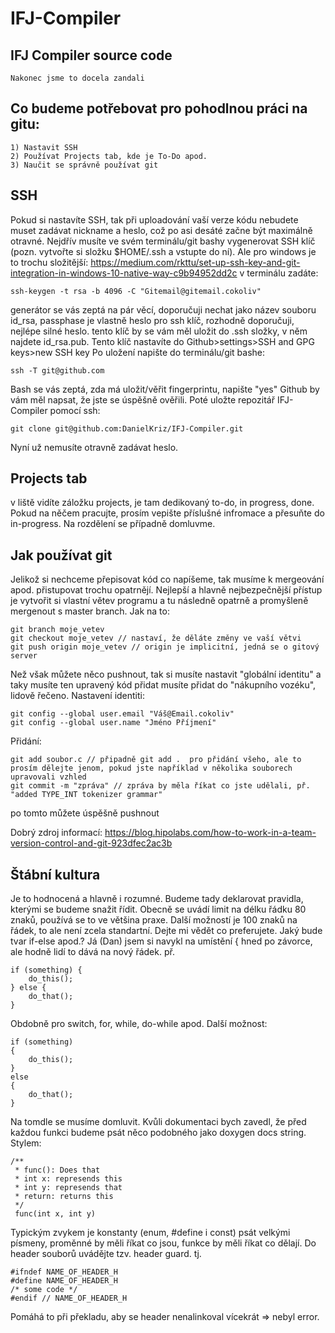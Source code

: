 # IFJ-Compiler
IFJ Compiler source code
------------------------
    Nakonec jsme to docela zandali

Co budeme potřebovat pro pohodlnou práci na gitu:
-------------------------------------------------
    1) Nastavit SSH
    2) Používat Projects tab, kde je To-Do apod.
    3) Naučit se správně používat git
  
SSH
---

Pokud si nastavíte SSH, tak při uploadování vaší verze kódu nebudete muset zadávat nickname a heslo, což po asi desáté začne být maximálně otravné. Nejdřív musíte ve svém terminálu/git bashy vygenerovat SSH klíč (pozn. vytvořte si složku $HOME/.ssh a vstupte do ní). Ale pro windows je to trochu složitější: https://medium.com/rkttu/set-up-ssh-key-and-git-integration-in-windows-10-native-way-c9b94952dd2c v terminálu zadáte:

    ssh-keygen -t rsa -b 4096 -C "Gitemail@gitemail.cokoliv"

generátor se vás zeptá na pár věcí, doporučuji nechat jako název souboru id_rsa, passphase je vlastně heslo pro ssh klíč, rozhodně doporučuji, nejlépe silné heslo.
tento klíč by se vám měl uložit do .ssh složky, v něm najdete id_rsa.pub. Tento klíč nastavíte do Github>settings>SSH and GPG keys>new SSH key
Po uložení napište do terminálu/git bashe:
    
    ssh -T git@github.com
    
Bash se vás zeptá, zda má uložit/věřit fingerprintu, napište "yes"
Github by vám měl napsat, že jste se úspěšně ověřili.
Poté uložte repozitář IFJ-Compiler pomocí ssh:
    
    git clone git@github.com:DanielKriz/IFJ-Compiler.git
    
Nyní už nemusíte otravně zadávat heslo.

Projects tab
------------

v liště vidíte záložku projects, je tam dedikovaný to-do, in progress, done.
Pokud na něčem pracujte, prosím vepište příslušné infromace a přesuňte do in-progress.
Na rozdělení se případně domluvme.

Jak používat git
----------------

Jelikož si nechceme přepisovat kód co napíšeme, tak musíme k mergeování apod. přistupovat trochu opatrnějí.
Nejlepší a hlavně nejbezpečnější přístup je vytvořit si vlastní větev programu a tu následně opatrně a promyšleně mergenout s master branch.
Jak na to:

    git branch moje_vetev
    git checkout moje_vetev // nastaví, že děláte změny ve vaší větvi
    git push origin moje_vetev // origin je implicitní, jedná se o gitový server
    
Než však můžete něco pushnout, tak si musíte nastavit "globální identitu" a taky musíte ten upravený kód přidat musíte přidat do "nákupního vozéku", lidově řečeno.
Nastavení identiti:

    git config --global user.email "Váš@Email.cokoliv"
    git config --global user.name "Jméno Příjmení"
    
Přidání:

    git add soubor.c // připadně git add .  pro přidání všeho, ale to prosím dělejte jenom, pokud jste například v několika souborech upravovali vzhled
    git commit -m "zpráva" // zpráva by měla říkat co jste udělali, př. "added TYPE_INT tokenizer grammar"
    
po tomto můžete úspěšně pushnout

Dobrý zdroj informací:
https://blog.hipolabs.com/how-to-work-in-a-team-version-control-and-git-923dfec2ac3b

Štábní kultura
--------------
Je to hodnocená a hlavně i rozumné. Budeme tady deklarovat pravidla, kterými se budeme snažit řídit.
Obecně se uvádí limit na délku řádku 80 znaků, používá se to ve většina praxe. Další možností je 100 znaků na řádek, to ale není zcela standartní. Dejte mi vědět co preferujete.
Jaký bude tvar if-else apod.? Já (Dan) jsem si navykl na umístění { hned po závorce, ale hodně lidí to dává na nový řádek. př.

    if (something) {
        do_this();
    } else {
        do_that();
    }

Obdobně pro switch, for, while, do-while apod. Další možnost:

    if (something)
    {
        do_this();
    }
    else
    {
        do_that();
    }

Na tomdle se musíme domluvit.
Kvůli dokumentaci bych zavedl, že před každou funkci budeme psát něco podobného jako doxygen docs string. Stylem:

    /**
     * func(): Does that
     * int x: represends this
     * int y: represends that
     * return: returns this
     */
     func(int x, int y)

Typickým zvykem je konstanty (enum, #define i const) psát velkými písmeny,
proměnné by měli říkat co jsou, funkce by měli říkat co dělají.
Do header souborů uvádějte tzv. header guard. tj.
    
    #ifndef NAME_OF_HEADER_H
    #define NAME_OF_HEADER_H
    /* some code */
    #endif // NAME_OF_HEADER_H

Pomáhá to při překladu, aby se header nenalinkoval vícekrát => nebyl error.
